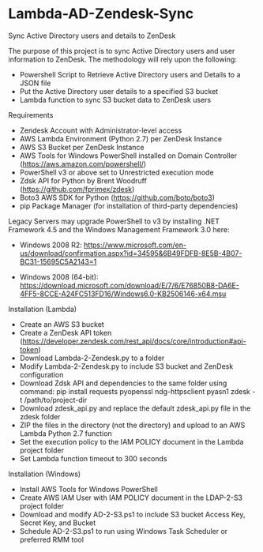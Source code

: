 # Lambda-AD-Zendesk-Sync
Sync Active Directory users and details to ZenDesk

The purpose of this project is to sync Active Directory users and user information to ZenDesk.  The methodology will rely upon the following:
  - Powershell Script to Retrieve Active Directory users and Details to a JSON file
  - Put the Active Directory user details to a specified S3 bucket
  - Lambda function to sync S3 bucket data to ZenDesk users

Requirements
  - Zendesk Account with Administrator-level access
  - AWS Lambda Environment (Python 2.7) per ZenDesk Instance
  - AWS S3 Bucket per ZenDesk Instance
  - AWS Tools for Windows PowerShell installed on Domain Controller (https://aws.amazon.com/powershell/)
  - PowerShell v3 or above set to Unrestricted execution mode
  - Zdsk API for Python by Brent Woodruff (https://github.com/fprimex/zdesk)
  - Boto3 AWS SDK for Python (https://github.com/boto/boto3)
  - pip Package Manager (for installation of third-party dependencies)

Legacy Servers may upgrade PowerShell to v3 by installing .NET Framework 4.5 and the Windows Management Framework 3.0 here:
  - Windows 2008 R2: https://www.microsoft.com/en-us/download/confirmation.aspx?id=34595&6B49FDFB-8E5B-4B07-BC31-15695C5A2143=1

  - Windows 2008 (64-bit): https://download.microsoft.com/download/E/7/6/E76850B8-DA6E-4FF5-8CCE-A24FC513FD16/Windows6.0-KB2506146-x64.msu

Installation (Lambda)
  - Create an AWS S3 bucket
  - Create a ZenDesk API token (https://developer.zendesk.com/rest_api/docs/core/introduction#api-token)
  - Download Lambda-2-Zendesk.py to a folder
  - Modify Lambda-2-Zendesk.py to include S3 bucket and ZenDesk configuration
  - Download Zdsk API and dependencies to the same folder using command: pip install requests pyopenssl ndg-httpsclient pyasn1 zdesk -t /path/to/project-dir
  - Download zdesk_api.py and replace the default zdesk_api.py file in the zdesk folder
  - ZIP the files in the directory (not the directory) and upload to an AWS Lambda Python 2.7 function
  - Set the execution policy to the IAM POLICY document in the Lambda project folder
  - Set Lambda function timeout to 300 seconds

Installation (Windows)
  - Install AWS Tools for Windows PowerShell
  - Create AWS IAM User with IAM POLICY document in the LDAP-2-S3 project folder
  - Download and modify AD-2-S3.ps1 to include S3 bucket Access Key, Secret Key, and Bucket
  - Schedule AD-2-S3.ps1 to run using Windows Task Scheduler or preferred RMM tool
